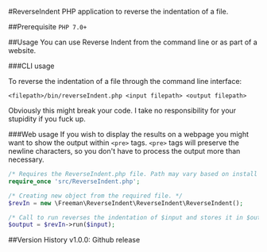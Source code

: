 #ReverseIndent
PHP application to reverse the indentation of a file.

##Prerequisite
`PHP 7.0+`

##Usage
You can use Reverse Indent from the command line or as part of a website.

###CLI usage

To reverse the indentation of a file through the command line interface:

`<filepath>/bin/reverseIndent.php <input filepath> <output filepath>`

Obviously this might break your code. I take no responsibility for your stupidity if you fuck up.

###Web usage
If you wish to display the results on a webpage you might want to show the output within `<pre>` tags.
`<pre>` tags will preserve the newline characters, so you don't have to process the output more than necessary.

```php
/* Requires the ReverseIndent.php file. Path may vary based on install directory */
require_once 'src/ReverseIndent.php';

/* Creating new object from the required file. */
$revIn = new \Freeman\ReverseIndent\ReverseIndent\ReverseIndent();

/* Call to run reverses the indentation of $input and stores it in $output */
$output = $revIn->run($input);
```

##Version History
v1.0.0: Github release